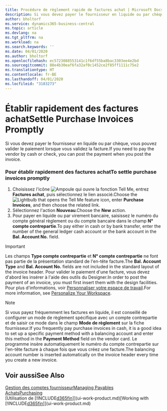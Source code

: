 ```yaml
---
title: Procédure de règlement rapide de factures achat | Microsoft Docs
description: Si vous devez payer le fournisseur en liquide ou par chèque, vous pouvez effectuer toutes les opérations nécessaires lorsque vous validez la facture.
author: bholtorf
ms.service: dynamics365-business-central
ms.topic: article
ms.devlang: na
ms.tgt_pltfrm: na
ms.workload: na
ms.search.keywords: ''
ms.date: 04/01/2020
ms.author: bholtorf
ms.openlocfilehash: ec5723088553141c1f6df55ba8bac3303ee4e2bd
ms.sourcegitcommit: 88e4b30eaf6fa32af0c1452ce2f85ff1111c75e2
ms.translationtype: HT
ms.contentlocale: fr-BE
ms.lasthandoff: 04/01/2020
ms.locfileid: "3183273"
---
```

# <a name="settle-purchase-invoices-promptly"></a><span data-ttu-id="24b30-103">Établir rapidement des factures achat</span><span class="sxs-lookup"><span data-stu-id="24b30-103">Settle Purchase Invoices Promptly</span></span>
<span data-ttu-id="24b30-104">Si vous devez payer le fournisseur en liquide ou par chèque, vous pouvez valider le paiement lorsque vous validez la facture.</span><span class="sxs-lookup"><span data-stu-id="24b30-104">If you need to pay the vendor by cash or check, you can post the payment when you post the invoice.</span></span>  

### <a name="to-settle-purchase-invoices-promptly"></a><span data-ttu-id="24b30-105">Pour établir rapidement des factures achat</span><span class="sxs-lookup"><span data-stu-id="24b30-105">To settle purchase invoices promptly</span></span>  
1. <span data-ttu-id="24b30-106">Choisissez l'icône ![Ampoule qui ouvre la fonction Tell Me](media/ui-search/search_small.png "Dites-moi ce que vous voulez faire"), entrez **Factures achat**, puis sélectionnez le lien associé.</span><span class="sxs-lookup"><span data-stu-id="24b30-106">Choose the ![Lightbulb that opens the Tell Me feature](media/ui-search/search_small.png "Tell me what you want to do") icon, enter **Purchase Invoices**, and then choose the related link.</span></span>  
2. <span data-ttu-id="24b30-107">Sélectionnez l'action **Nouveau**.</span><span class="sxs-lookup"><span data-stu-id="24b30-107">Choose the **New** action.</span></span>  
3.  <span data-ttu-id="24b30-108">Pour payer en liquide ou par virement bancaire, saisissez le numéro du compte général règlement ou du compte bancaire dans le champ **N° compte contrepartie**.</span><span class="sxs-lookup"><span data-stu-id="24b30-108">To pay either in cash or by bank transfer, enter the number of the general ledger cash account or the bank account in the **Bal. Account No.** field.</span></span>  

> [!IMPORTANT]  
>  <span data-ttu-id="24b30-109">Les champs **Type compte contrepartie** et **N° compte contrepartie** ne font pas partie de la présentation standard de l'en-tête facture.</span><span class="sxs-lookup"><span data-stu-id="24b30-109">The **Bal. Account Type** and **Bal. Account No.** fields are not included in the standard layout of the invoice header.</span></span> <span data-ttu-id="24b30-110">Pour valider le paiement d'une facture, vous devez d'abord les insérer à l'aide des outils du Designer.</span><span class="sxs-lookup"><span data-stu-id="24b30-110">In order to post the payment of an invoice, you must first insert them with the design facilities.</span></span> <span data-ttu-id="24b30-111">Pour plus d'informations, voir [Personnaliser votre espace de travail](ui-personalization-user.md).</span><span class="sxs-lookup"><span data-stu-id="24b30-111">For more information, see [Personalize Your Workspace](ui-personalization-user.md).</span></span> 

> [!NOTE]  
>  <span data-ttu-id="24b30-112">Si vous payez fréquemment les factures en liquide, il est conseillé de configurer un mode de règlement spécifique avec un compte contrepartie et de saisir ce mode dans le champ **Mode de règlement** sur la fiche fournisseur.</span><span class="sxs-lookup"><span data-stu-id="24b30-112">If you frequently pay purchase invoices in cash, it is a good idea to set up a specific payment method with a balancing account and enter this method in the **Payment Method** field on the vendor card.</span></span> <span data-ttu-id="24b30-113">Le programme insère automatiquement le numéro du compte contrepartie sur l'en-tête facture à chaque fois que vous créez une facture.</span><span class="sxs-lookup"><span data-stu-id="24b30-113">The balancing account number is inserted automatically on the invoice header every time you create a new invoice.</span></span>  

## <a name="see-also"></a><span data-ttu-id="24b30-114">Voir aussi</span><span class="sxs-lookup"><span data-stu-id="24b30-114">See Also</span></span>  
[<span data-ttu-id="24b30-115">Gestion des comptes fournisseur</span><span class="sxs-lookup"><span data-stu-id="24b30-115">Managing Payables</span></span>](payables-manage-payables.md)  
[<span data-ttu-id="24b30-116">Achats</span><span class="sxs-lookup"><span data-stu-id="24b30-116">Purchasing</span></span>](purchasing-manage-purchasing.md)  
<span data-ttu-id="24b30-117">[Utilisation de [!INCLUDE[d365fin](includes/d365fin_md.md)]](ui-work-product.md)</span><span class="sxs-lookup"><span data-stu-id="24b30-117">[Working with [!INCLUDE[d365fin](includes/d365fin_md.md)]](ui-work-product.md)</span></span>
